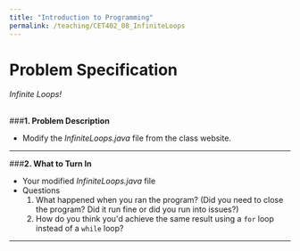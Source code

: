 ```yaml
---
title: "Introduction to Programming"
permalink: /teaching/CET402_08_InfiniteLoops
---
```


# Problem Specification
*Infinite Loops!*
<br/>
<br/>

###__1. Problem Description__

- Modify the *InfiniteLoops.java* file from the class website.

---

###__2. What to Turn In__

- Your modified *InfiniteLoops.java* file
- Questions
    1. What happened when you ran the program? (Did you need to close the program? Did it run fine or did you run into issues?)
    2. How do you think you'd achieve the same result using a ```for``` loop instead of a ```while``` loop?

---